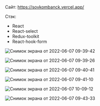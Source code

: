 Сайт: https://sovkombanck.vercel.app/

Cтэк:
- React
- React-select
- Redux-toolkit
- React-hook-form

![Снимок экрана от 2022-06-07 09-39-42](https://user-images.githubusercontent.com/84536856/172318329-929b89ea-8e05-482f-889d-f21cacd6c778.png)

![Снимок экрана от 2022-06-07 09-39-26](https://user-images.githubusercontent.com/84536856/172318518-716f02fe-cd39-4c66-bf92-384a734e9245.png)

![Снимок экрана от 2022-06-07 09-40-41](https://user-images.githubusercontent.com/84536856/172318594-4d3ea559-270b-4301-a180-ce49daee204d.png)

![Снимок экрана от 2022-06-07 09-41-10](https://user-images.githubusercontent.com/84536856/172318683-fc27d843-43c3-48fc-954e-846e30691b15.png)

![Снимок экрана от 2022-06-07 10-09-12](https://user-images.githubusercontent.com/84536856/172318770-f30326b9-7075-4735-bcc9-60efb03b365c.png)

![Снимок экрана от 2022-06-07 09-43-33](https://user-images.githubusercontent.com/84536856/172318817-60233c79-bdf2-4a98-8aaf-54ac6231e64c.png)
